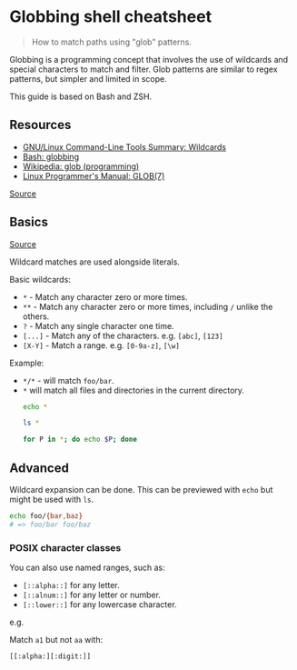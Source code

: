 # Globbing shell cheatsheet
> How to match paths using "glob" patterns.  

Globbing is a programming concept that involves the use of wildcards and special characters to match and filter. Glob patterns are similar to regex patterns, but simpler and limited in scope.

This guide is based on Bash and ZSH.


## Resources

- [GNU/Linux Command-Line Tools Summary: Wildcards](http://tldp.org/LDP/GNU-Linux-Tools-Summary/html/x11655.htm)
- [Bash: globbing](http://tldp.org/LDP/abs/html/globbingref.html)
- [Wikipedia: glob (programming)](https://en.wikipedia.org/wiki/Glob_(programming))
- [Linux Programmer's Manual: GLOB(7)](http://man7.org/linux/man-pages/man7/glob.7.html)

[Source](https://github.com/begin/globbing/blob/master/README.md)


## Basics

[Source](https://github.com/begin/globbing/blob/master/cheatsheet.md)

Wildcard matches are used alongside literals.

Basic wildcards:

- `*` - Match any character zero or more times.
- `**` - Match any character zero or more times, including `/` unlike the others.
- `?` - Match any single character one time.
- `[...]` - Match any of the characters. e.g. `[abc]`, `[123]`
- `[X-Y]` - Match a range. e.g. `[0-9a-z]`, `[\w]`

Example:
- `*/*` - will match `foo/bar`.
- `*` will match all files and directories in the current directory.
	```sh
	echo *
	
	ls *
	
	for P in *; do echo $P; done
	``` 


## Advanced


Wildcard expansion can be done. This can be previewed with `echo` but might be used with `ls`.

```sh
echo foo/{bar,baz}
# => foo/bar foo/baz
```

### POSIX character classes

You can also use named ranges, such as:

- `[::alpha::]` for any letter.
- `[::alnum::]` for any letter or number.
- `[::lower::]` for any lowercase character.

e.g.  

Match `a1` but not `aa` with:

`[[:alpha:][:digit:]]`
<!--stackedit_data:
eyJoaXN0b3J5IjpbLTE1MjczOTgwNTZdfQ==
-->